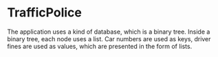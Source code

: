 # TrafficPolice
The application uses a kind of database, which is a binary tree. Inside a binary tree, each node uses a list. Car numbers are used as keys, driver fines are used as values, which are presented in the form of lists.
